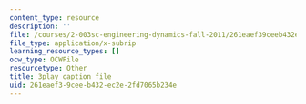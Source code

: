 ```yaml
---
content_type: resource
description: ''
file: /courses/2-003sc-engineering-dynamics-fall-2011/261eaef39ceeb432ec2e2fd7065b234e_9_d8CQrCYUw.srt
file_type: application/x-subrip
learning_resource_types: []
ocw_type: OCWFile
resourcetype: Other
title: 3play caption file
uid: 261eaef3-9cee-b432-ec2e-2fd7065b234e
---
```

